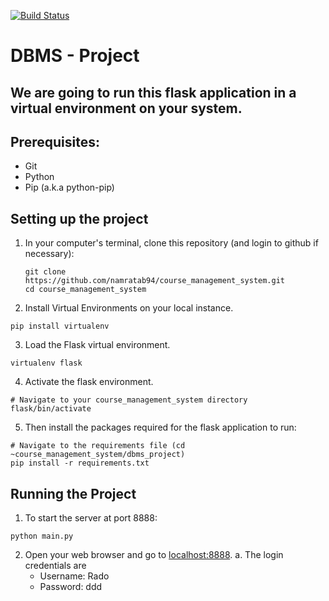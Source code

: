 [![Build Status](https://travis-ci.com/namratab94/course_management_system.svg?token=DHZaauRyh5MCfRFSXQbj&branch=master)](https://travis-ci.com/namratab94/course_management_system)

# DBMS - Project

## We are going to run this flask application in a virtual environment on your system.

## Prerequisites:
* Git
* Python
* Pip (a.k.a python-pip)

## Setting up the project
1. In your computer's terminal, clone this repository (and login to github if necessary):
     ```
     git clone https://github.com/namratab94/course_management_system.git
     cd course_management_system
     ```

2. Install Virtual Environments on your local instance.
```
pip install virtualenv
```

3. Load the Flask virtual environment.
```
virtualenv flask
```

4. Activate the flask environment.
```
# Navigate to your course_management_system directory
flask/bin/activate
```

5. Then install the packages required for the flask application to run:
```
# Navigate to the requirements file (cd ~course_management_system/dbms_project)
pip install -r requirements.txt
```

## Running the Project

1. To start the server at port 8888:
```
python main.py
```

2. Open your web browser and go to [localhost:8888](localhost:8888).
  a. The login credentials are 
    * Username: Rado
    * Password: ddd
